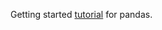 Getting started [tutorial](https://pandas.pydata.org/docs/getting_started/intro_tutorials/01_table_oriented.html) for pandas.
